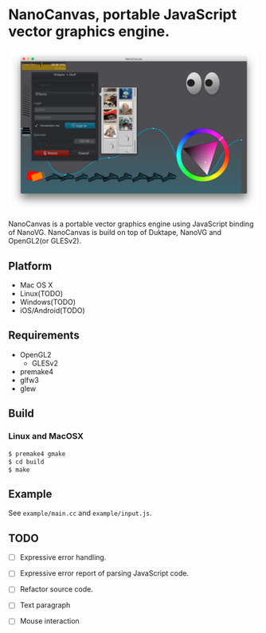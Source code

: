 # NanoCanvas, portable JavaScript vector graphics engine.

![](images/screenshot.png)

NanoCanvas is a portable vector graphics engine using JavaScript binding of NanoVG.
NanoCanvas is build on top of Duktape, NanoVG and OpenGL2(or GLESv2).

## Platform

* Mac OS X
* Linux(TODO)
* Windows(TODO)
* iOS/Android(TODO)

## Requirements

* OpenGL2
  * GLESv2
* premake4
* glfw3
* glew

## Build

### Linux and MacOSX

    $ premake4 gmake
    $ cd build
    $ make

## Example

See `example/main.cc` and `example/input.js`.

## TODO

* [ ] Expressive error handling.
* [ ] Expressive error report of parsing JavaScript code.
* [ ] Refactor source code.
* [ ] Text paragraph
* [ ] Mouse interaction

